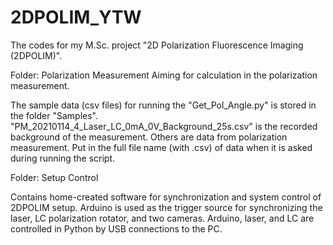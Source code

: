 # 2DPOLIM_YTW
The codes for my M.Sc. project "2D Polarization Fluorescence Imaging (2DPOLIM)". 

Folder: Polarization Measurement 
Aiming for calculation in the polarization measurement.

The sample data (csv files) for running the "Get_Pol_Angle.py" is stored in the folder "Samples". "PM_20210114_4_Laser_LC_0mA_0V_Background_25s.csv" is the recorded background of the measurement. Others are data from polarization measurement. Put in the full file name (with .csv) of data when it is asked during running the script.

Folder: Setup Control

Contains home-created software for synchronization and system control of 2DPOLIM setup. 
Arduino is used as the trigger source for synchronizing the laser, LC polarization rotator, and two cameras. Arduino, laser, and LC are controlled in Python by USB connections to the PC. 
